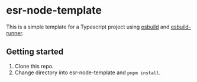 # esr-node-template

This is a simple template for a Typescript project using [esbuild](https://esbuild.github.io/) and [esbuild-runner](https://github.com/folke/esbuild-runner).

## Getting started

1. Clone this repo.
2. Change directory into esr-node-template and `pnpm install`.
